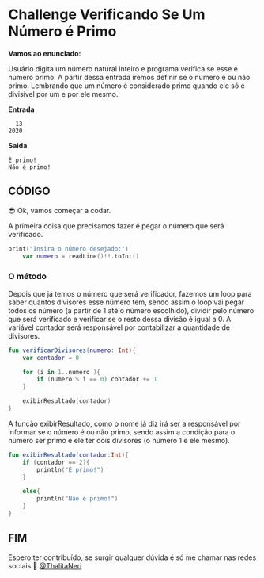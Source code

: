 # Challenge Verificando Se Um Número é Primo
**Vamos ao enunciado:**

Usuário digita um número natural inteiro e programa verifica se esse é número primo.
A partir dessa entrada iremos definir se o número é ou não primo.
Lembrando que um número é considerado primo quando ele só é divisível por um e por ele mesmo.

**Entrada**

```
  13
2020

```

**Saida**

```
É primo!
Não é primo!

```


## **CÓDIGO**

:sunglasses: Ok, vamos começar a codar. 

A primeira coisa que precisamos fazer é pegar o número que será verificado.
```kotlin
print("Insira o número desejado:")
    var numero = readLine()!!.toInt()
```

### **O método**

Depois que já temos o número que será verificador, fazemos um loop para saber quantos divisores esse número tem, sendo assim o loop
vai pegar todos os número (a partir de 1 até o número escolhido), dividir pelo número que será verificado e verificar se o resto dessa divisão é igual a 0.
A variável contador será responsável por contabilizar a quantidade de divisores.


```kotlin
fun verificarDivisores(numero: Int){
    var contador = 0

    for (i in 1..numero ){
        if (numero % i == 0) contador += 1
    }

    exibirResultado(contador)
}
```

A função exibirResultado, como o nome já diz irá ser a responsável por informar se o número é ou não primo,
sendo assim a condição para o número ser primo é ele ter dois divisores (o número 1 e ele mesmo).

```kotlin
fun exibirResultado(contador:Int){
    if (contador == 2){
        println("É primo!")
    }

    else{
        println("Não é primo!")
    }
}
```

## FIM

Espero ter contribuído, se surgir qualquer dúvida é só me chamar nas redes sociais :raising_hand: [@ThalitaNeri](https://www.linkedin.com/in/thalita-neri-594065178/)

